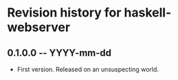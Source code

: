 # Revision history for haskell-webserver

## 0.1.0.0 -- YYYY-mm-dd

* First version. Released on an unsuspecting world.
